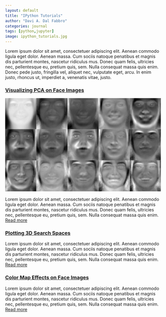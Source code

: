 ```yaml
---
layout: default
title: "IPython Tutorials"
author: "Davi A. Dal Fabbro"
categories: journal
tags: [python,jupyter]
image: ipython_tutorials.jpg
---
```


Lorem ipsum dolor sit amet, consectetuer adipiscing elit. Aenean commodo ligula eget dolor. Aenean massa. Cum sociis natoque penatibus et magnis dis parturient montes, nascetur ridiculus mus. Donec quam felis, ultricies nec, pellentesque eu, pretium quis, sem. Nulla consequat massa quis enim. Donec pede justo, fringilla vel, aliquet nec, vulputate eget, arcu. In enim justo, rhoncus ut, imperdiet a, venenatis vitae, justo.

### [Visualizing PCA on Face Images](https://github.com/ddfabbro/ipython_tutorial/blob/master/my_notebooks/faces_data_analysis.ipynb)
[![eigenfaces](../assets/img/eigenfaces.jpg)](https://github.com/ddfabbro/ipython_tutorial/blob/master/my_notebooks/faces_data_analysis.ipynb)

Lorem ipsum dolor sit amet, consectetuer adipiscing elit. Aenean commodo ligula eget dolor. Aenean massa. Cum sociis natoque penatibus et magnis dis parturient montes, nascetur ridiculus mus. Donec quam felis, ultricies nec, pellentesque eu, pretium quis, sem. Nulla consequat massa quis enim. [Read more](https://github.com/ddfabbro/ipython_tutorial/blob/master/my_notebooks/faces_data_analysis.ipynb)

### [Plotting 3D Search Spaces](https://github.com/ddfabbro/ipython_tutorial/blob/master/my_notebooks/plot3d_seach_space.ipynb)

Lorem ipsum dolor sit amet, consectetuer adipiscing elit. Aenean commodo ligula eget dolor. Aenean massa. Cum sociis natoque penatibus et magnis dis parturient montes, nascetur ridiculus mus. Donec quam felis, ultricies nec, pellentesque eu, pretium quis, sem. Nulla consequat massa quis enim. [Read more](https://github.com/ddfabbro/ipython_tutorial/blob/master/my_notebooks/faces_data_analysis.ipynb)

### [Color Map Effects on Face Images](https://github.com/ddfabbro/ipython_tutorial/blob/master/my_notebooks/colormap_effects.ipynb)

Lorem ipsum dolor sit amet, consectetuer adipiscing elit. Aenean commodo ligula eget dolor. Aenean massa. Cum sociis natoque penatibus et magnis dis parturient montes, nascetur ridiculus mus. Donec quam felis, ultricies nec, pellentesque eu, pretium quis, sem. Nulla consequat massa quis enim. [Read more](https://github.com/ddfabbro/ipython_tutorial/blob/master/my_notebooks/faces_data_analysis.ipynb)
